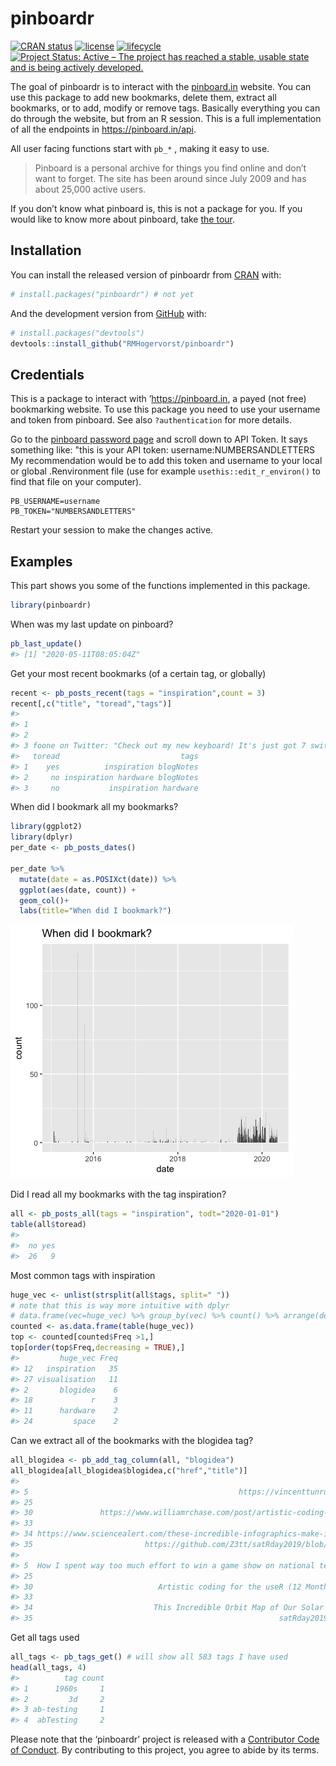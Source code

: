 
<!-- README.md is generated from README.Rmd. Please edit that file -->

# pinboardr

<!-- badges: start -->

[![CRAN
status](https://www.r-pkg.org/badges/version/pinboardr)](https://CRAN.R-project.org/package=pinboardr)
[![license](https://img.shields.io/github/license/mashape/apistatus.svg)](https://choosealicense.com/licenses/mit/)
[![lifecycle](https://img.shields.io/badge/lifecycle-maturing-blue.svg)](https://www.tidyverse.org/lifecycle/#maturing)
[![Project Status: Active – The project has reached a stable, usable
state and is being actively
developed.](https://www.repostatus.org/badges/latest/active.svg)](https://www.repostatus.org/#active)
<!-- badges: end -->

The goal of pinboardr is to interact with the
[pinboard.in](https://pinboard.in) website. You can use this package to
add new bookmarks, delete them, extract all bookmarks, or to add, modify
or remove tags. Basically everything you can do through the website, but
from an R session. This is a full implementation of all the endpoints in
<https://pinboard.in/api>.

All user facing functions start with `pb_*` , making it easy to use.

> Pinboard is a personal archive for things you find online and don’t
> want to forget. The site has been around since July 2009 and has about
> 25,000 active users.

If you don’t know what pinboard is, this is not a package for you. If
you would like to know more about pinboard, take [the
tour](https://pinboard.in/tour/).

## Installation

You can install the released version of pinboardr from
[CRAN](https://CRAN.R-project.org) with:

``` r
# install.packages("pinboardr") # not yet
```

And the development version from [GitHub](https://github.com/) with:

``` r
# install.packages("devtools")
devtools::install_github("RMHogervorst/pinboardr")
```

## Credentials

This is a package to interact with ’<https://pinboard.in>, a payed (not
free) bookmarking website. To use this package you need to use your
username and token from pinboard. See also `?authentication` for more
details.

Go to the [pinboard password
page](https://pinboard.in/settings/password) and scroll down to API
Token. It says something like: "this is your API token:
username:NUMBERSANDLETTERS My recommendation would be to add this token
and username to your local or global .Renvironment file (use for example
`usethis::edit_r_environ()` to find that file on your computer).

    PB_USERNAME=username 
    PB_TOKEN="NUMBERSANDLETTERS"

Restart your session to make the changes active.

## Examples

This part shows you some of the functions implemented in this package.

``` r
library(pinboardr)
```

When was my last update on pinboard?

``` r
pb_last_update()
#> [1] "2020-05-11T08:05:04Z"
```

Get your most recent bookmarks (of a certain tag, or globally)

``` r
recent <- pb_posts_recent(tags = "inspiration",count = 3)
recent[,c("title", "toread","tags")]
#>                                                                                                                                                                                                                                                             title
#> 1                                                                                                                                                                                         The Stars My Destination — nevver: The Dutch Masters, Tussen Kunst &...
#> 2                                                                                                                                                                                                                                Lighting Archives - IKEA Hackers
#> 3 foone on Twitter: "Check out my new keyboard! It's just got 7 switches and a button. You know binary, yeh? Just enter the binary value of the character you want to type, and then push the button. Nothing could be simpler! https://t.co/AmCzHj55dK" / Twitte
#>   toread                           tags
#> 1    yes          inspiration blogNotes
#> 2     no inspiration hardware blogNotes
#> 3     no           inspiration hardware
```

When did I bookmark all my bookmarks?

``` r
library(ggplot2) 
library(dplyr)
per_date <- pb_posts_dates()

per_date %>% 
  mutate(date = as.POSIXct(date)) %>% 
  ggplot(aes(date, count)) + 
  geom_col()+
  labs(title="When did I bookmark?")
```

![](man/figures/bookmarks.png)

Did I read all my bookmarks with the tag inspiration?

``` r
all <- pb_posts_all(tags = "inspiration", todt="2020-01-01")
table(all$toread)
#> 
#>  no yes 
#>  26   9
```

Most common tags with inspiration

``` r
huge_vec <- unlist(strsplit(all$tags, split=" "))
# note that this is way more intuitive with dplyr
# data.frame(vec=huge_vec) %>% group_by(vec) %>% count() %>% arrange(desc(n))
counted <- as.data.frame(table(huge_vec))
top <- counted[counted$Freq >1,]
top[order(top$Freq,decreasing = TRUE),]
#>         huge_vec Freq
#> 12   inspiration   35
#> 27 visualisation   11
#> 2       blogidea    6
#> 18             r    3
#> 11      hardware    2
#> 24         space    2
```

Can we extract all of the bookmarks with the blogidea tag?

``` r
all_blogidea <- pb_add_tag_column(all, "blogidea")
all_blogidea[all_blogidea$blogidea,c("href","title")]
#>                                                                                                    href
#> 5                                               https://vincenttunru.gitlab.io/blog/hacking-a-gameshow/
#> 25                                                                      https://scrollbars.matoseb.com/
#> 30               https://www.williamrchase.com/post/artistic-coding-for-the-user-12-months-of-art-june/
#> 33                                                                  http://tabletopwhale.com/index.html
#> 34 https://www.sciencealert.com/these-incredible-infographics-make-instant-sense-of-our-universe-s-data
#> 35                         https://github.com/Z3tt/satRday2019/blob/master/Scherer_satRday2019_NLMR.pdf
#>                                                                                            title
#> 5  How I spent way too much effort to win a game show on national television · Vincent Tunru.com
#> 25                                                                    Evolution of the Scrollbar
#> 30                            Artistic coding for the useR (12 Months of aRt, June) | Will Chase
#> 33                                                                                Tabletop Whale
#> 34                           This Incredible Orbit Map of Our Solar System Makes Our Brains Ache
#> 35                                                       satRday2019 berlin landscape generation
```

Get all tags used

``` r
all_tags <- pb_tags_get() # will show all 583 tags I have used
head(all_tags, 4)
#>          tag count
#> 1      1960s     1
#> 2         3d     2
#> 3 ab-testing     1
#> 4  abTesting     2
```

Please note that the ‘pinboardr’ project is released with a [Contributor
Code of Conduct](CODE_OF_CONDUCT.md). By contributing to this project,
you agree to abide by its terms.
